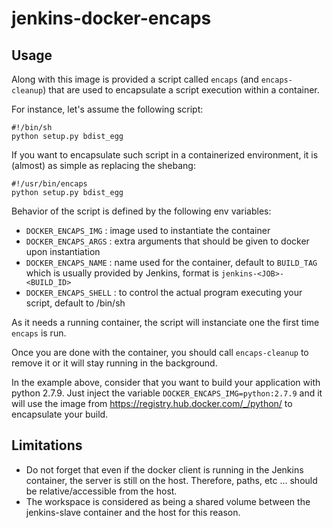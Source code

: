 jenkins-docker-encaps
=====================

Usage
-----

Along with this image is provided a script called `encaps` (and `encaps-cleanup`) that are used to encapsulate a script execution within a container.

For instance, let's assume the following script:

    #!/bin/sh
    python setup.py bdist_egg

If you want to encapsulate such script in a containerized environment, it is (almost) as simple as replacing the shebang:

    #!/usr/bin/encaps
    python setup.py bdist_egg

Behavior of the script is defined by the following env variables:
 - `DOCKER_ENCAPS_IMG` : image used to instantiate the container
 - `DOCKER_ENCAPS_ARGS` : extra arguments that should be given to docker upon instantiation
 - `DOCKER_ENCAPS_NAME` : name used for the container, default to `BUILD_TAG` which is usually provided by Jenkins, format is `jenkins-<JOB>-<BUILD_ID>`
 - `DOCKER_ENCAPS_SHELL` : to control the actual program executing your script, default to /bin/sh

As it needs a running container, the script will instanciate one the first time `encaps` is run.

Once you are done with the container, you should call `encaps-cleanup` to remove it or it will stay running in the background.

In the example above, consider that you want to build your application with python 2.7.9.
Just inject the variable `DOCKER_ENCAPS_IMG=python:2.7.9` and it will use the image from https://registry.hub.docker.com/_/python/ to encapsulate your build.

Limitations
-----------

 - Do not forget that even if the docker client is running in the Jenkins container, the server is still on the host.
   Therefore, paths, etc ... should be relative/accessible from the host.
 - The workspace is considered as being a shared volume between the jenkins-slave container and the host for this reason.

